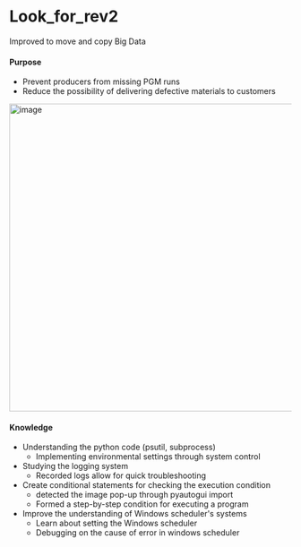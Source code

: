 # Look_for_rev2
Improved to move and copy Big Data

#### Purpose
- Prevent producers from missing PGM runs
- Reduce the possibility of delivering defective materials to customers
<img width="550" alt="image" src="https://github.com/user-attachments/assets/a8bd6ddc-5989-4976-93ed-47d1c1f4075c">

#### Knowledge
- Understanding the python code (psutil, subprocess)
  - Implementing environmental settings through system control
- Studying the logging system
  - Recorded logs allow for quick troubleshooting
- Create conditional statements for checking the execution condition
  - detected the image pop-up through pyautogui import
  - Formed a step-by-step condition for executing a program
- Improve the understanding of Windows scheduler's systems
  - Learn about setting the Windows scheduler
  - Debugging on the cause of error in windows scheduler
